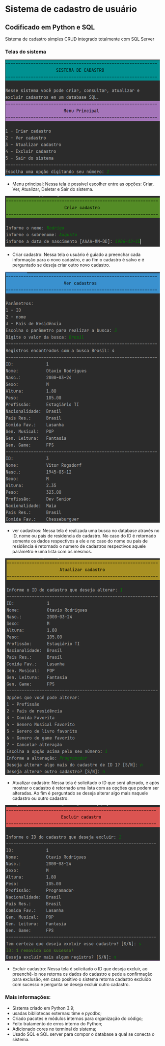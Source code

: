 # Sistema de cadastro de usuário
## Codificado em Python e SQL
Sistema de cadastro simples CRUD integrado totalmente com SQL Server

### Telas do sistema
![print_menu](https://github.com/Lz-Rod/sistema_cadastro_python/blob/main/docs/img_readme/menu_principal.PNG)
- Menu principal: Nessa tela é possivel escolher entre as opções: Criar, Ver, Atualizar, Deletar e Sair do sistema.

![print_menu](https://github.com/Lz-Rod/sistema_cadastro_python/blob/main/docs/img_readme/criar_cadastro.PNG)
- Criar cadastro: Nessa tela o usuário é guiado a preenchar cada informação para o novo cadastro, e ao fim o cadastro é salvo e é perguntado se deseja criar outro novo cadastro.

![print_menu](https://github.com/Lz-Rod/sistema_cadastro_python/blob/main/docs/img_readme/ver_cadastros.PNG)
- ver cadastros: Nessa tela é realizada uma busca no database através no ID, nome ou país de residencia do cadastro. No caso do ID é retornado somente os dados respectivos a ele e no caso do nome ou país de residência é retornado o numero de cadastros respectivos aquele parãmetro e uma lista com os mesmos.

![print_menu](https://github.com/Lz-Rod/sistema_cadastro_python/blob/main/docs/img_readme/atualizar_cadastro.PNG)
- Atualizar cadastro: Nessa tela é solicitado o ID que será alterado, e após mostrar o cadastro é retornado uma lista com as opções que podem ser alteradas. Ao fim é perguntado se deseja alterar algo mais naquele cadastro ou outro cadastro.

![print_menu](https://github.com/Lz-Rod/sistema_cadastro_python/blob/main/docs/img_readme/excluir_cadastro.PNG)
- Excluir cadastro: Nessa tela é solicitado o ID que deseja excluir, ao preenchê-lo nos retorna os dados do cadastro e pede a confirmação para exclusão, em caso positivo o sistema retorna cadastro excluído com sucesso e pergunta se deseja excluir outro cadastro.

### Mais informações:
- Sistema criado em Python 3.9;
- usadas bibliotecas externas: time e pyodbc;
- Criado pacotes e módulos internos para organização do código;
- Feito tratamento de erros interno do Python;
- Adicionado cores no terminal do sistema;
- Usado SQL e SQL server para compor o database a qual se conecta o sistema.
